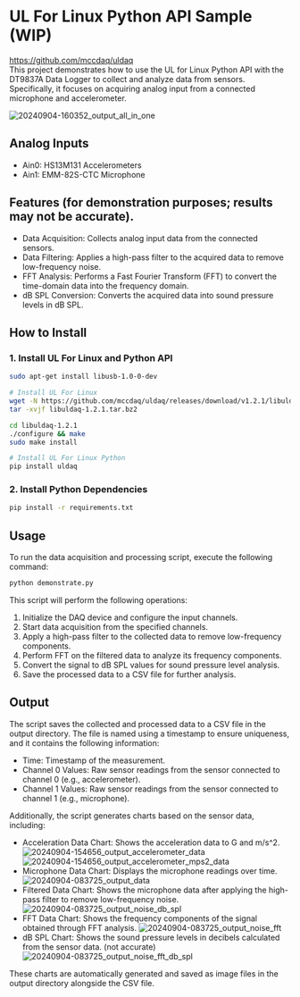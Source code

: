 # UL For Linux Python API Sample (WIP)
https://github.com/mccdaq/uldaq   
This project demonstrates how to use the UL for Linux Python API with the DT9837A Data Logger to collect and analyze data from sensors. Specifically, it focuses on acquiring analog input from a connected microphone and accelerometer.

![20240904-160352_output_all_in_one](https://github.com/user-attachments/assets/ac2cda4f-655c-4f50-a241-de81a4824d42)

## Analog Inputs
* Ain0: HS13M131 Accelerometers
* Ain1: EMM-82S-CTC Microphone

## Features (for demonstration purposes; results may not be accurate).
* Data Acquisition: Collects analog input data from the connected sensors.
* Data Filtering: Applies a high-pass filter to the acquired data to remove low-frequency noise.
* FFT Analysis: Performs a Fast Fourier Transform (FFT) to convert the time-domain data into the frequency domain.
* dB SPL Conversion: Converts the acquired data into sound pressure levels in dB SPL.

## How to Install
### 1. Install UL For Linux and Python API
```bash
sudo apt-get install libusb-1.0-0-dev

# Install UL For Linux
wget -N https://github.com/mccdaq/uldaq/releases/download/v1.2.1/libuldaq-1.2.1.tar.bz2
tar -xvjf libuldaq-1.2.1.tar.bz2

cd libuldaq-1.2.1
./configure && make
sudo make install

# Install UL For Linux Python
pip install uldaq
```
### 2. Install Python Dependencies
```bash
pip install -r requirements.txt
```
## Usage
To run the data acquisition and processing script, execute the following command:
```bash
python demonstrate.py
```

This script will perform the following operations:

1. Initialize the DAQ device and configure the input channels.
2. Start data acquisition from the specified channels.
3. Apply a high-pass filter to the collected data to remove low-frequency components.
4. Perform FFT on the filtered data to analyze its frequency components.
5. Convert the signal to dB SPL values for sound pressure level analysis.
6. Save the processed data to a CSV file for further analysis.

## Output
The script saves the collected and processed data to a CSV file in the output directory. The file is named using a timestamp to ensure uniqueness, and it contains the following information:

* Time: Timestamp of the measurement.
* Channel 0 Values: Raw sensor readings from the sensor connected to channel 0 (e.g., accelerometer).
* Channel 1 Values: Raw sensor readings from the sensor connected to channel 1 (e.g., microphone).

Additionally, the script generates charts based on the sensor data, including:
* Acceleration Data Chart: Shows the acceleration data to G and m/s^2.
![20240904-154656_output_accelerometer_data](https://github.com/user-attachments/assets/ac0e7ffe-c330-49ba-9239-38a350eabb77)
![20240904-154656_output_accelerometer_mps2_data](https://github.com/user-attachments/assets/72257ed2-03d4-47a1-9e5c-cd08141ca9fe)
* Microphone Data Chart: Displays the microphone readings over time.
![20240904-083725_output_data](https://github.com/user-attachments/assets/a0269b89-2115-4720-a6fe-ed9bfbb00c37)
* Filtered Data Chart: Shows the microphone data after applying the high-pass filter to remove low-frequency noise.
![20240904-083725_output_noise_db_spl](https://github.com/user-attachments/assets/ba7961c8-ed37-487d-b0db-5d9c294f6df6)
* FFT Data Chart: Shows the frequency components of the signal obtained through FFT analysis.
![20240904-083725_output_noise_fft](https://github.com/user-attachments/assets/db424aa4-83a3-4ab5-b843-c22a57beb276)
* dB SPL Chart: Shows the sound pressure levels in decibels calculated from the sensor data. (not accurate)
![20240904-083725_output_noise_fft_db_spl](https://github.com/user-attachments/assets/3aa10483-a413-4146-811a-2fc86af2c755)

These charts are automatically generated and saved as image files in the output directory alongside the CSV file.
